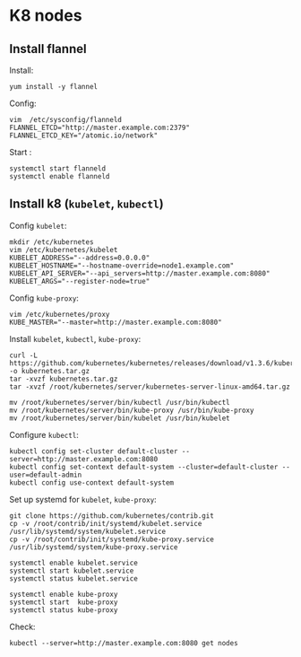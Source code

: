 K8 nodes
=========

Install flannel
---------------

Install:

    yum install -y flannel

Config:

    vim  /etc/sysconfig/flanneld
    FLANNEL_ETCD="http://master.example.com:2379"
    FLANNEL_ETCD_KEY="/atomic.io/network"

Start :

    systemctl start flanneld
    systemctl enable flanneld

Install k8 (`kubelet`, `kubectl`)
------------------------------------

Config `kubelet`:

    mkdir /etc/kubernetes
    vim /etc/kubernetes/kubelet
    KUBELET_ADDRESS="--address=0.0.0.0"
    KUBELET_HOSTNAME="--hostname-override=node1.example.com"
    KUBELET_API_SERVER="--api_servers=http://master.example.com:8080"
    KUBELET_ARGS="--register-node=true"

Config `kube-proxy`:

    vim /etc/kubernetes/proxy
    KUBE_MASTER="--master=http://master.example.com:8080"

Install `kubelet`, `kubectl`, `kube-proxy`:

    curl -L https://github.com/kubernetes/kubernetes/releases/download/v1.3.6/kubernetes.tar.gz -o kubernetes.tar.gz
    tar -xvzf kubernetes.tar.gz
    tar -xvzf /root/kubernetes/server/kubernetes-server-linux-amd64.tar.gz

    mv /root/kubernetes/server/bin/kubectl /usr/bin/kubectl
    mv /root/kubernetes/server/bin/kube-proxy /usr/bin/kube-proxy
    mv /root/kubernetes/server/bin/kubelet /usr/bin/kubelet

Configure `kubectl`:

    kubectl config set-cluster default-cluster --server=http://master.example.com:8080
    kubectl config set-context default-system --cluster=default-cluster --user=default-admin
    kubectl config use-context default-system


Set up systemd for `kubelet`, `kube-proxy`:

    git clone https://github.com/kubernetes/contrib.git
    cp -v /root/contrib/init/systemd/kubelet.service /usr/lib/systemd/system/kubelet.service
    cp -v /root/contrib/init/systemd/kube-proxy.service /usr/lib/systemd/system/kube-proxy.service

    systemctl enable kubelet.service
    systemctl start kubelet.service
    systemctl status kubelet.service

    systemctl enable kube-proxy
    systemctl start  kube-proxy
    systemctl status kube-proxy

Check:

    kubectl --server=http://master.example.com:8080 get nodes
